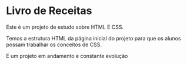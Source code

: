 # Livro de Receitas

Este é um projeto de estudo sobre HTML E CSS. 

Temos a estrutura HTML da página inicial do projeto para que os alunos possam trabalhar os conceitos de CSS.

É um projeto em andamento e constante evolução
